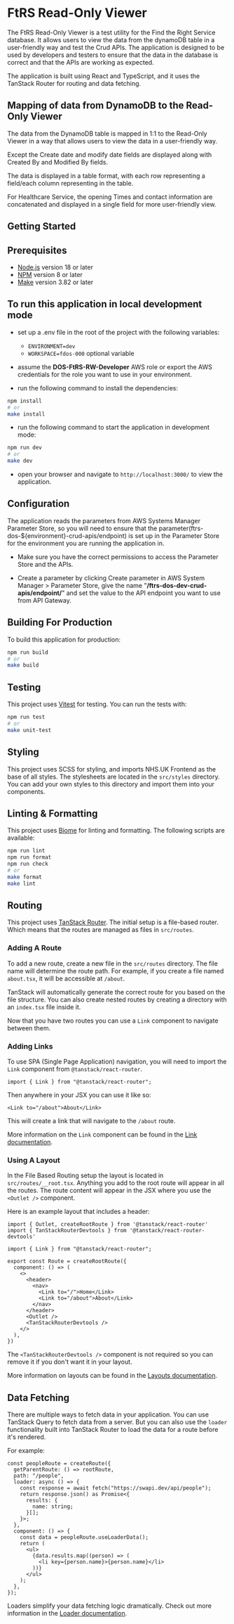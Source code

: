 # FtRS Read-Only Viewer

The FtRS Read-Only Viewer is a test utility for the Find the Right Service database. It allows users to view the data from the dynamoDB table in a user-friendly way and test the Crud APIs. The application is designed to be used by developers and testers to ensure that the data in the database is correct and that the APIs are working as expected.

The application is built using React and TypeScript, and it uses the TanStack Router for routing and data fetching.

## Mapping of data from DynamoDB to the Read-Only Viewer

The data from the DynamoDB table is mapped in 1:1 to the Read-Only Viewer in a way that allows users to view the data in a user-friendly way.

Except the Create date and modify date fields are displayed along with Created By and Modified By fields.

The data is displayed in a table format, with each row representing a field/each column representing in the table.

For Healthcare Service, the opening Times and contact information are concatenated and displayed in a single field for more user-friendly view.

## Getting Started

## Prerequisites

- [Node.js](https://nodejs.org/en/download/) version 18 or later
- [NPM](https://www.npmjs.com/get-npm) version 8 or later
- [Make](https://www.gnu.org/software/make/) version 3.82 or later

## To run this application in local development mode

- set up a .env file in the root of the project with the following variables:
  - `ENVIRONMENT=dev`
  - `WORKSPACE=fdos-000` optional variable

- assume the **DOS-FtRS-RW-Developer** AWS role or export the AWS credentials for the role you want to use in your environment.

- run the following command to install the dependencies:

```bash
npm install
# or
make install
```

- run the following command to start the application in development mode:

```bash
npm run dev
# or
make dev
```

- open your browser and navigate to `http://localhost:3000/` to view the application.

## Configuration

The application reads the parameters from AWS Systems Manager Parameter Store, so you will need to ensure that the parameter(ftrs-dos-${environment}-crud-apis/endpoint) is set up in the Parameter Store for the environment you are running the application in.

- Make sure you have the correct permissions to access the Parameter Store and the APIs.

- Create a parameter by clicking Create parameter in AWS System Manager > Parameter Store, give the name "**/ftrs-dos-dev-crud-apis/endpoint/**" and set the value to the API endpoint you want to use from API Gateway.

## Building For Production

To build this application for production:

```bash
npm run build
# or
make build
```

## Testing

This project uses [Vitest](https://vitest.dev/) for testing. You can run the tests with:

```bash
npm run test
# or
make unit-test
```

## Styling

This project uses SCSS for styling, and imports NHS.UK Frontend as the base of all styles. The stylesheets are located in the `src/styles` directory. You can add your own styles to this directory and import them into your components.

## Linting & Formatting

This project uses [Biome](https://biomejs.dev/) for linting and formatting. The following scripts are available:

```bash
npm run lint
npm run format
npm run check
# or
make format
make lint
```

## Routing

This project uses [TanStack Router](https://tanstack.com/router). The initial setup is a file-based router. Which means that the routes are managed as files in `src/routes`.

### Adding A Route

To add a new route, create a new file in the `src/routes` directory. The file name will determine the route path. For example, if you create a file named `about.tsx`, it will be accessible at `/about`.

TanStack will automatically generate the correct route for you based on the file structure. You can also create nested routes by creating a directory with an `index.tsx` file inside it.

Now that you have two routes you can use a `Link` component to navigate between them.

### Adding Links

To use SPA (Single Page Application) navigation, you will need to import the `Link` component from `@tanstack/react-router`.

```tsx
import { Link } from "@tanstack/react-router";
```

Then anywhere in your JSX you can use it like so:

```tsx
<Link to="/about">About</Link>
```

This will create a link that will navigate to the `/about` route.

More information on the `Link` component can be found in the [Link documentation](https://tanstack.com/router/v1/docs/framework/react/api/router/linkComponent).

### Using A Layout

In the File Based Routing setup the layout is located in `src/routes/__root.tsx`. Anything you add to the root route will appear in all the routes. The route content will appear in the JSX where you use the `<Outlet />` component.

Here is an example layout that includes a header:

```tsx
import { Outlet, createRootRoute } from '@tanstack/react-router'
import { TanStackRouterDevtools } from '@tanstack/react-router-devtools'

import { Link } from "@tanstack/react-router";

export const Route = createRootRoute({
  component: () => (
    <>
      <header>
        <nav>
          <Link to="/">Home</Link>
          <Link to="/about">About</Link>
        </nav>
      </header>
      <Outlet />
      <TanStackRouterDevtools />
    </>
  ),
})
```

The `<TanStackRouterDevtools />` component is not required so you can remove it if you don't want it in your layout.

More information on layouts can be found in the [Layouts documentation](https://tanstack.com/router/latest/docs/framework/react/guide/routing-concepts#layouts).

## Data Fetching

There are multiple ways to fetch data in your application. You can use TanStack Query to fetch data from a server. But you can also use the `loader` functionality built into TanStack Router to load the data for a route before it's rendered.

For example:

```tsx
const peopleRoute = createRoute({
  getParentRoute: () => rootRoute,
  path: "/people",
  loader: async () => {
    const response = await fetch("https://swapi.dev/api/people");
    return response.json() as Promise<{
      results: {
        name: string;
      }[];
    }>;
  },
  component: () => {
    const data = peopleRoute.useLoaderData();
    return (
      <ul>
        {data.results.map((person) => (
          <li key={person.name}>{person.name}</li>
        ))}
      </ul>
    );
  },
});
```

Loaders simplify your data fetching logic dramatically. Check out more information in the [Loader documentation](https://tanstack.com/router/latest/docs/framework/react/guide/data-loading#loader-parameters).
